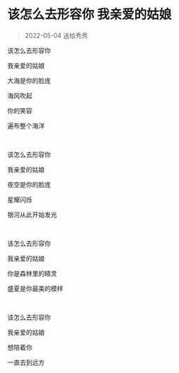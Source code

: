
# 该怎么去形容你 我亲爱的姑娘

> 2022-05-04 送给秀秀

该怎么去形容你

我亲爱的姑娘

大海是你的脸庞

海风吹起

你的笑容

遍布整个海洋

<br/>

该怎么去形容你

我亲爱的姑娘

夜空是你的脸庞

星耀闪烁

银河从此开始发光

<br/>

该怎么去形容你

我亲爱的姑娘

你是森林里的精灵

盛夏是你最美的模样

<br/>

该怎么去形容你

我亲爱的姑娘

想陪着你

一直去到远方








